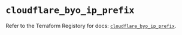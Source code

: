 # `cloudflare_byo_ip_prefix`

Refer to the Terraform Registory for docs: [`cloudflare_byo_ip_prefix`](https://registry.terraform.io/providers/cloudflare/cloudflare/4.11.0/docs/resources/byo_ip_prefix).

